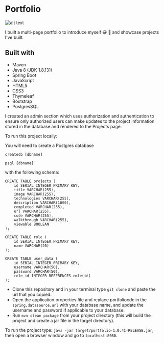 # Portfolio

![alt text](
https://user-images.githubusercontent.com/16371209/96191583-a5df4e00-0f44-11eb-9e17-e82bfac1c72f.png?raw=true)


I built a multi-page portfolio to introduce myself :grinning: :wave: and showcase projects I've built.

## Built with

* Maven
* Java 8 (JDK 1.8.131)
* Spring Boot
* JavaScript
* HTML5
* CSS3
* Thymeleaf 
* Bootstrap
* PostgresSQL

I created an admin section which uses authorization and authentication to ensure only authorized users can make updates to the project information stored in the database and rendered to the Projects page. 


To run this project locally:

You will need to create a Postgres database 

`createdb [dbname]`

`psql [dbname]`

with the following schema:

```
CREATE TABLE projects (
    id SERIAL INTEGER PRIMARY KEY,
    title VARCHAR(255),
    image VARCHAR(255),
    technologies VARCHAR(255),
    description VARCHAR(1000),
    completed VARCHAR(255),
    url VARCHAR(255),
    code VARCHAR(255),
    walkthrough VARCHAR(255),
    viewable BOOLEAN
);

CREATE TABLE role (
    id SERIAL INTEGER PRIMARY KEY, 
    name VARCHAR(20)
);

CREATE TABLE user_data (
    id SERIAL INTEGER PRIMARY KEY, 
    username VARCHAR(50),
    password VARCHAR(50),
    role_id INTEGER REFERENCES role(id)
);
```

* Clone this repository and in your terminal type `git clone` and paste the url that you copied. 
* Open the application.properties file and replace portfoliocdc in the `spring.datasource.url` with your database name, and update the username and password if applicable to your database. 
* Run `mvn clean package` from your project directory (this will build the project and create a jar file in the target directory).


To run the project type: `java -jar target/portfolio-1.0.41-RELEASE.jar`, then open a browser window and go to `localhost:8080`.


